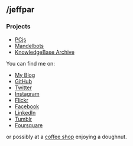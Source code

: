 ## /jeffpar

### Projects

- [PCjs](https://www.pcjs.org/)
- [Mandelbots](http://www.mandelbot.net/)
- [KnowledgeBase Archive](https://jeffpar.github.io/kbarchive/)

You can find me on:

- [My Blog](blog/)
- [GitHub](https://github.com/jeffpar)
- [Twitter](https://twitter.com/jeffpar)
- [Instagram](https://www.instagram.com/jeffpar/)
- [Flickr](https://www.flickr.com/photos/jeffpar)
- [Facebook](https://www.facebook.com/jeffpar)
- [LinkedIn](https://www.linkedin.com/in/jeffpar/)
- [Tumblr](https://www.tumblr.com/blog/jeffpar)
- [Foursquare](https://foursquare.com/jeffpar)

or possibly at a [coffee shop](http://www.toppotdoughnuts.com/) enjoying a doughnut.
